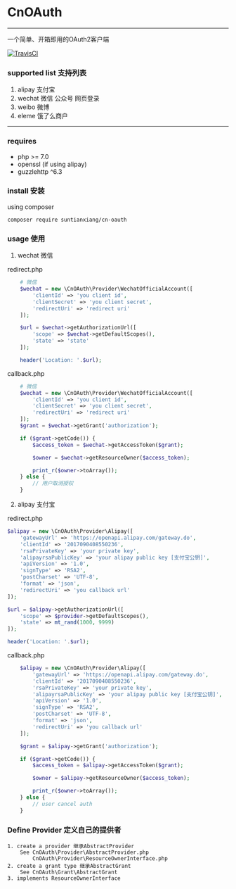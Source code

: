 # CnOAuth
-------------
一个简单、开箱即用的OAuth2客户端

[![TravisCI](https://travis-ci.org/suntianxiang/CnOAuth.svg)](https://travis-ci.org/suntianxiang/CnOAuth)
### supported list 支持列表
1. alipay 支付宝
2. wechat 微信 公众号 网页登录
3. weibo 微博
4. eleme 饿了么商户
----------------
### requires
- php >= 7.0
- openssl (if using alipay)
- guzzlehttp ^6.3
### install 安装

using composer

```shell
composer require suntianxiang/cn-oauth
```
### usage 使用
1. wechat 微信

redirect.php
```php
    # 微信
    $wechat = new \CnOAuth\Provider\WechatOfficialAccount([
        'clientId' => 'you client id',
        'clientSecret' => 'you client secret',
        'redirectUri' => 'redirect uri'
    ]);

    $url = $wechat->getAuthorizationUrl([
        'scope' => $wechat->getDefaultScopes(),
        'state' => 'state'
    ]);

    header('Location: '.$url);
```
callback.php
```php
    # 微信
    $wechat = new \CnOAuth\Provider\WechatOfficialAccount([
        'clientId' => 'you client id',
        'clientSecret' => 'you client secret',
        'redirectUri' => 'redirect uri'
    ]);
    $grant = $wechat->getGrant('authorization');

    if ($grant->getCode()) {
        $access_token = $wechat->getAccessToken($grant);

        $owner = $wechat->getResourceOwner($access_token);

        print_r($owner->toArray());
    } else {
        // 用户取消授权
    }
```
2. alipay 支付宝

redirect.php
```php
$alipay = new \CnOAuth\Provider\Alipay([
    'gatewayUrl' => 'https://openapi.alipay.com/gateway.do',
    'clientId' => '2017090408550236',
    'rsaPrivateKey' => 'your private key',
    'alipayrsaPublicKey' => 'your alipay public key [支付宝公钥]',
    'apiVersion' => '1.0',
    'signType' => 'RSA2',
    'postCharset' => 'UTF-8',
    'format' => 'json',
    'redirectUri' => 'you callback url'
]);

$url = $alipay->getAuthorizationUrl([
    'scope' => $provider->getDefaultScopes(),
    'state' => mt_rand(1000, 9999)
]);

header('Location: '.$url);
```
callback.php
```php
    $alipay = new \CnOAuth\Provider\Alipay([
        'gatewayUrl' => 'https://openapi.alipay.com/gateway.do',
        'clientId' => '2017090408550236',
        'rsaPrivateKey' => 'your private key',
        'alipayrsaPublicKey' => 'your alipay public key [支付宝公钥]',
        'apiVersion' => '1.0',
        'signType' => 'RSA2',
        'postCharset' => 'UTF-8',
        'format' => 'json',
        'redirectUri' => 'you callback url'
    ]);

    $grant = $alipay->getGrant('authorization');

    if ($grant->getCode()) {
        $access_token = $alipay->getAccessToken($grant);

        $owner = $alipay->getResourceOwner($access_token);

        print_r($owner->toArray());
    } else {
        // user cancel auth
    }
```
### Define Provider 定义自己的提供者
    1. create a provider 继承AbstractProvider
        See CnOAuth\Provider\AbstractProvider.php
            CnOAuth\Provider\ResourceOwnerInterface.php
    2. create a grant type 继承AbstractGrant
        See CnOAuth\Grant\AbstractGrant
    3. implements ResourceOwnerInterface
